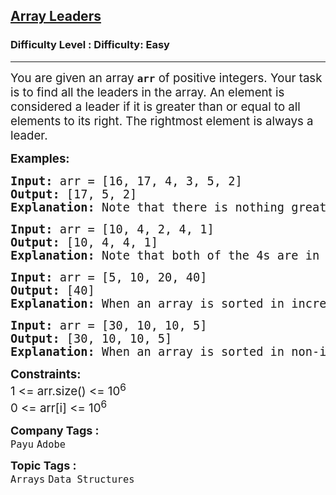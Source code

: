 <h2><a href="https://www.geeksforgeeks.org/problems/leaders-in-an-array-1587115620/1?page=1&category=Arrays&status=unsolved&sortBy=submissions">Array Leaders</a></h2><h3>Difficulty Level : Difficulty: Easy</h3><hr><div class="problems_problem_content__Xm_eO"><p><span style="font-size: 14pt;">You are given an array <strong><code>arr</code></strong> of positive integers. Your task is to find all the leaders in the array. An element is considered a leader if it is greater than or equal to all elements to its right. The rightmost element is always a leader.</span></p>
<p><span style="font-size: 14pt;"><strong>Examples:<br></strong></span></p>
<pre><span style="font-size: 14pt;"><strong>Input: </strong>arr = [16, 17, 4, 3, 5, 2]
<strong>Output: </strong>[17, 5, 2]<strong>
Explanation: </strong>Note that there is nothing greater on the right side of 17, 5 and, 2.
</span></pre>
<pre><span style="font-size: 14pt;"><strong>Input: </strong>arr = [10, 4, 2, 4, 1]
<strong>Output: </strong>[10, 4, 4, 1]<br><strong>Explanation:</strong> Note that both of the 4s are in output, as to be a leader an equal element is also allowed on the right. side</span></pre>
<pre><span style="font-size: 14pt;"><strong>Input: </strong>arr = [5, 10, 20, 40]<br><strong>Output: </strong>[40]<br><strong>Explanation:</strong> When an array is sorted in increasing order, only the rightmost element is leader.</span></pre>
<pre><span style="font-size: 14pt;"><strong>Input: </strong>arr = [30, 10, 10, 5]<br><strong>Output:</strong> [30, 10, 10, 5]<br><strong>Explanation:</strong> When an array is sorted in non-increasing order, all elements are leaders.</span></pre>
<p><span style="font-size: 14pt;"><strong>Constraints:</strong><br>1 &lt;= arr.size() &lt;= 10<sup>6</sup><br>0 &lt;= arr[i] &lt;= 10<sup>6</sup></span></p></div><p><span style=font-size:18px><strong>Company Tags : </strong><br><code>Payu</code>&nbsp;<code>Adobe</code>&nbsp;<br><p><span style=font-size:18px><strong>Topic Tags : </strong><br><code>Arrays</code>&nbsp;<code>Data Structures</code>&nbsp;